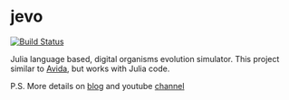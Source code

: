 # jevo
[![Build Status](https://travis-ci.org/tmptrash/jevo.svg?branch=master)](https://travis-ci.org/tmptrash/jevo)

Julia language based, digital organisms evolution simulator. This project similar to [Avida](https://en.wikipedia.org/wiki/Avida), but works with Julia code.

P.S. More details on [blog](https://jevosite.wordpress.com) and youtube [channel](https://www.youtube.com/playlist?list=PL1NiKjXMaBimPuybPIXkVuO1MYy53XcdW)
